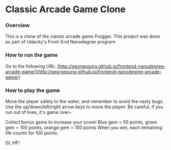 # Classic Arcade Game Clone

### Overview

This is a clone of the classic arcade game Frogger. This project was done as part of Udacity's Front-End Nanodegree program.

### How to run the game

Go to the following URL:
[http://georgesung.github.io/frontend-nanodegree-arcade-game/](http://georgesung.github.io/frontend-nanodegree-arcade-game/)

### How to play the game

Move the player safely to the water, and remember to avoid the nasty bugs.
Use the up/down/left/right arrow keys to move the player.
Be careful, if you run out of lives, it's game over~

Collect bonus gems to increase your score!
Blue gem = 50 points, green gem = 100 points, orange gem = 150 points
When you win, each remaining life counts for 100 points.

GL HF!
